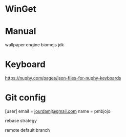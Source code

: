 # WinGet

# Manual

wallpaper engine
biomejs
jdk

# Keyboard

https://nuphy.com/pages/json-files-for-nuphy-keyboards

# Git config

[user]
	email = jourdamj@gmail.com
	name = pmbjojo

rebase strategy

remote default branch